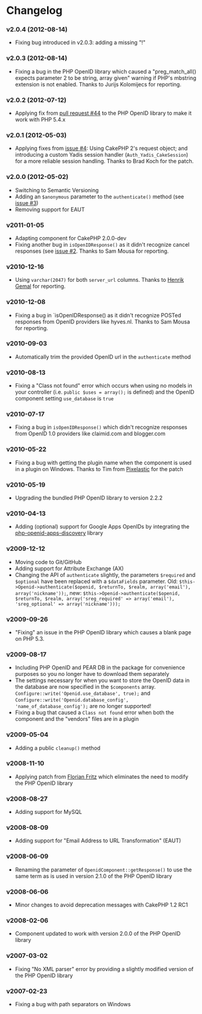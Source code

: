 # Changelog

### v2.0.4 (2012-08-14)

* Fixing bug introduced in v2.0.3: adding a missing "!"

### v2.0.3 (2012-08-14)

* Fixing a bug in the PHP OpenID library which caused a "preg_match_all() expects parameter 2 to be string, array given" warning if PHP's mbstring extension is not enabled. Thanks to Jurijs Kolomijecs for reporting.

### v2.0.2 (2012-07-12)

* Applying fix from [pull request #44](https://github.com/openid/php-openid/pull/44) to the PHP OpenID library to make it work with PHP 5.4.x

### v2.0.1 (2012-05-03)

* Applying fixes from [issue #4](https://github.com/cakebaker/openid-component/pull/4): Using CakePHP 2's request object; and introducing a custom Yadis session handler (`Auth_Yadis_CakeSession`) for a more reliable session handling. Thanks to Brad Koch for the patch.

### v2.0.0 (2012-05-02)

* Switching to Semantic Versioning
* Adding an `$anonymous` parameter to the `authenticate()` method (see [issue #3](https://github.com/cakebaker/openid-component/issues/3))
* Removing support for EAUT

### v2011-01-05

* Adapting component for CakePHP 2.0.0-dev
* Fixing another bug in `isOpenIDResponse()` as it didn't recognize cancel responses (see [issue #2](https://github.com/cakebaker/openid-component/issues#issue/2). Thanks to Sam Mousa for reporting.

### v2010-12-16

* Using `varchar(2047)` for both `server_url` columns. Thanks to [Henrik Gemal](http://gemal.dk/) for reporting.

### v2010-12-08

* Fixing a bug in `isOpenIDResponse() as it didn't recognize POSTed responses from OpenID providers like hyves.nl. Thanks to Sam Mousa for reporting.

### v2010-09-03

* Automatically trim the provided OpenID url in the `authenticate` method

### v2010-08-13

* Fixing a "Class not found" error which occurs when using no models in your controller (i.e. `public $uses = array();` is defined) and the OpenID component setting `use_database` is `true`

### v2010-07-17

* Fixing a bug in `isOpenIDResponse()` which didn't recognize responses from OpenID 1.0 providers like claimid.com and blogger.com

### v2010-05-22

* Fixing a bug with getting the plugin name when the component is used in a plugin on Windows. Thanks to Tim from [Pixelastic](http://pixelastic.com/) for the patch

### v2010-05-19

* Upgrading the bundled PHP OpenID library to version 2.2.2

### v2010-04-13

* Adding (optional) support for Google Apps OpenIDs by integrating the [php-openid-apps-discovery](http://code.google.com/p/php-openid-apps-discovery/) library

### v2009-12-12

* Moving code to Git/GitHub
* Adding support for Attribute Exchange (AX)
* Changing the API of `authenticate` slightly, the parameters `$required` and `$optional` have been replaced with a `$dataFields` parameter. Old: `$this->Openid->authenticate($openid, $returnTo, $realm, array('email'), array('nickname'));`, new: `$this->Openid->authenticate($openid, $returnTo, $realm, array('sreg_required' => array('email'), 'sreg_optional' => array('nickname')));`

### v2009-09-26

* "Fixing" an issue in the PHP OpenID library which causes a blank page on PHP 5.3.

### v2009-08-17

* Including PHP OpenID and PEAR DB in the package for convenience purposes so you no longer have to download them separately
* The settings necessary for when you want to store the OpenID data in the database are now specified in the `$components` array. `Configure::write('Openid.use_database', true);` and `Configure::write('Openid.database_config', 'name_of_database_config');` are no longer supported!
* Fixing a bug that caused a `Class not found` error when both the component and the "vendors" files are in a plugin

### v2009-05-04

* Adding a public `cleanup()` method

### v2008-11-10

* Applying patch from [Florian Fritz](http://florianfritz.de/) which eliminates the need to modify the PHP OpenID library

### v2008-08-27

* Adding support for MySQL

### v2008-08-09

* Adding support for "Email Address to URL Transformation" (EAUT)

### v2008-06-09

* Renaming the parameter of `OpenidComponent::getResponse()` to use the same term as is used in version 2.1.0 of the PHP OpenID library

### v2008-06-06

* Minor changes to avoid deprecation messages with CakePHP 1.2 RC1

### v2008-02-06

* Component updated to work with version 2.0.0 of the PHP OpenID library

### v2007-03-02

* Fixing "No XML parser" error by providing a slightly modified version of the PHP OpenID library

### v2007-02-23

* Fixing a bug with path separators on Windows
